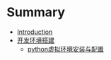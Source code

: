# Summary

* [Introduction](README.md)
* [开发环境搭建](chapter1.md)
  * [python虚拟环境安装与配置](chapter1/pythonxu-ni-huan-jing-an-zhuang-yu-pei-zhi.md)

